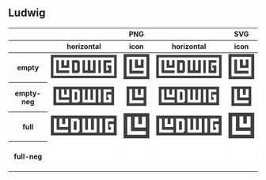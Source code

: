 ## Ludwig

<table class="logos-table">
	<thead>
		<tr>
			<th></th>
			<th colspan="3">PNG</th>
			<th colspan="3">SVG</th>
		</tr>
		<tr>
			<th></th>
			<th>horizontal</th>
			<th>icon</th>
			<th>horizontal</th>
			<th>icon</th>
		</tr>
	</thead>	
    <tbody>
		<tr>
			<th>empty</th>
			<td><a href="horizontal/ludwig-horizontal-empty.png" download><img src="horizontal/ludwig-horizontal-empty.png" width="200"></a></td>
			<td><a href="icon/ludwig-icon-empty.png" download><img src="icon/ludwig-icon-empty.png" width="75"></a></td>
			<td><a href="horizontal/ludwig-horizontal-empty.svg" download><img src="horizontal/ludwig-horizontal-empty.svg" width="200"></a></td>
			<td><a href="icon/ludwig-icon-empty.png" download><img src="icon/ludwig-icon-empty.png" width="75"></a></td>
		</tr>
		<tr>
			<th>empty-neg</th>
			<td><a href="horizontal/ludwig-horizontal-empty-neg.png" download><img src="horizontal/ludwig-horizontal-empty-neg.png" width="200"></a></td>
			<td><a href="icon/ludwig-icon-empty-neg.png" download><img src="icon/ludwig-icon-empty-neg.png" width="75"></a></td>
			<td><a href="horizontal/ludwig-horizontal-empty-neg.svg" download><img src="horizontal/ludwig-horizontal-empty-neg.svg" width="200"></a></td>
			<td><a href="icon/ludwig-icon-empty-neg.png" download><img src="icon/ludwig-icon-empty-neg.png" width="75"></a></td>
		</tr>
		<tr>
			<th>full</th>
			<td><a href="horizontal/ludwig-horizontal-full.png" download><img src="horizontal/ludwig-horizontal-full.png" width="200"></a></td>
			<td><a href="icon/ludwig-icon-full.png" download><img src="icon/ludwig-icon-full.png" width="75"></a></td>
			<td><a href="horizontal/ludwig-horizontal-full.svg" download><img src="horizontal/ludwig-horizontal-full.svg" width="200"></a></td>
			<td><a href="icon/ludwig-icon-full.png" download><img src="icon/ludwig-icon-full.png" width="75"></a></td>
		</tr>
		<tr>
			<th>full-neg</th>
			<td><a href="horizontal/ludwig-horizontal-full-neg.png" download><img src="horizontal/ludwig-horizontal-full-neg.png" width="200"></a></td>
			<td><a href="icon/ludwig-icon-full-neg.png" download><img src="icon/ludwig-icon-full-neg.png" width="75"></a></td>
			<td><a href="horizontal/ludwig-horizontal-full-neg.svg" download><img src="horizontal/ludwig-horizontal-full-neg.svg" width="200"></a></td>
			<td><a href="icon/ludwig-icon-full-neg.png" download><img src="icon/ludwig-icon-full-neg.png" width="75"></a></td>
		</tr>
	</tbody>	
</table>

